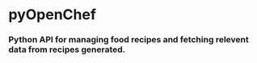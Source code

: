 # pyOpenChef

### Python API for managing food recipes and fetching relevent data from recipes generated.
